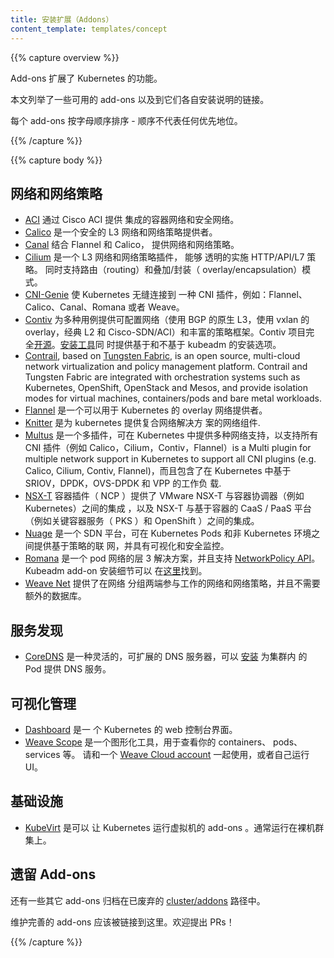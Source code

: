 ```yaml
---
title: 安装扩展（Addons）
content_template: templates/concept
---
```


{{% capture overview %}}

<!--
Add-ons extend the functionality of Kubernetes.

This page lists some of the available add-ons and links to their respective installation instructions.

Add-ons in each section are sorted alphabetically - the ordering does not imply any preferential status.
-->

Add-ons 扩展了 Kubernetes 的功能。

本文列举了一些可用的 add-ons 以及到它们各自安装说明的链接。

每个 add-ons 按字母顺序排序 - 顺序不代表任何优先地位。

{{% /capture %}}

{{% capture body %}}

<!--
## Networking and Network Policy


* [ACI](https://www.github.com/noironetworks/aci-containers) provides integrated container networking and network security with Cisco ACI.
* [Calico](https://docs.projectcalico.org/latest/getting-started/kubernetes/) is a secure L3 networking and network policy provider.
* [Canal](https://github.com/tigera/canal/tree/master/k8s-install) unites Flannel and Calico, providing networking and network policy.
* [Cilium](https://github.com/cilium/cilium) is a L3 network and network policy plugin that can enforce HTTP/API/L7 policies transparently. Both routing and overlay/encapsulation mode are supported.
* [CNI-Genie](https://github.com/Huawei-PaaS/CNI-Genie) enables Kubernetes to seamlessly connect to a choice of CNI plugins, such as Calico, Canal, Flannel, Romana, or Weave.
* [Contiv](http://contiv.github.io) provides configurable networking (native L3 using BGP, overlay using vxlan, classic L2, and Cisco-SDN/ACI) for various use cases and a rich policy framework. Contiv project is fully [open sourced](http://github.com/contiv). The [installer](http://github.com/contiv/install) provides both kubeadm and non-kubeadm based installation options.
* [Contrail](http://www.juniper.net/us/en/products-services/sdn/contrail/contrail-networking/), based on [Tungsten Fabric](https://tungsten.io), is an open source, multi-cloud network virtualization and policy management platform. Contrail and Tungsten Fabric are integrated with orchestration systems such as Kubernetes, OpenShift, OpenStack and Mesos, and provide isolation modes for virtual machines, containers/pods and bare metal workloads.
* [Flannel](https://github.com/coreos/flannel/blob/master/Documentation/kubernetes.md) is an overlay network provider that can be used with Kubernetes.
* [Knitter](https://github.com/ZTE/Knitter/) is a network solution supporting multiple networking in Kubernetes.
* [Multus](https://github.com/Intel-Corp/multus-cni) is a Multi plugin for multiple network support in Kubernetes to support all CNI plugins (e.g. Calico, Cilium, Contiv, Flannel), in addition to SRIOV, DPDK, OVS-DPDK and VPP based workloads in Kubernetes.
* [NSX-T](https://docs.vmware.com/en/VMware-NSX-T/2.0/nsxt_20_ncp_kubernetes.pdf) Container Plug-in (NCP) provides integration between VMware NSX-T and container orchestrators such as Kubernetes, as well as integration between NSX-T and container-based CaaS/PaaS platforms such as Pivotal Container Service (PKS) and OpenShift.
* [Nuage](https://github.com/nuagenetworks/nuage-kubernetes/blob/v5.1.1-1/docs/kubernetes-1-installation.rst) is an SDN platform that provides policy-based networking between Kubernetes Pods and non-Kubernetes environments with visibility and security monitoring.
* [Romana](http://romana.io) is a Layer 3 networking solution for pod networks that also supports the [NetworkPolicy API](/docs/concepts/services-networking/network-policies/). Kubeadm add-on installation details available [here](https://github.com/romana/romana/tree/master/containerize).
* [Weave Net](https://www.weave.works/docs/net/latest/kube-addon/) provides networking and network policy, will carry on working on both sides of a network partition, and does not require an external database.
-->

## 网络和网络策略

- [ACI](https://www.github.com/noironetworks/aci-containers) 通过 Cisco ACI 提供
  集成的容器网络和安全网络。
- [Calico](https://docs.projectcalico.org/v3.11/getting-started/kubernetes/installation/calico)
  是一个安全的 L3 网络和网络策略提供者。
- [Canal](https://github.com/tigera/canal/tree/master/k8s-install) 结合 Flannel
  和 Calico， 提供网络和网络策略。
- [Cilium](https://github.com/cilium/cilium) 是一个 L3 网络和网络策略插件， 能够
  透明的实施 HTTP/API/L7 策略。 同时支持路由（routing）和叠加/封装（
  overlay/encapsulation）模式。
- [CNI-Genie](https://github.com/Huawei-PaaS/CNI-Genie) 使 Kubernetes 无缝连接到
  一种 CNI 插件，例如：Flannel、Calico、Canal、Romana 或者 Weave。
- [Contiv](http://contiv.github.io) 为多种用例提供可配置网络（使用 BGP 的原生
  L3，使用 vxlan 的 overlay，经典 L2 和 Cisco-SDN/ACI）和丰富的策略框架。Contiv
  项目完
  全[开源](http://github.com/contiv)。[安装工具](http://github.com/contiv/install)同
  时提供基于和不基于 kubeadm 的安装选项。
- [Contrail](http://www.juniper.net/us/en/products-services/sdn/contrail/contrail-networking/),
  based on [Tungsten Fabric](https://tungsten.io), is an open source,
  multi-cloud network virtualization and policy management platform. Contrail
  and Tungsten Fabric are integrated with orchestration systems such as
  Kubernetes, OpenShift, OpenStack and Mesos, and provide isolation modes for
  virtual machines, containers/pods and bare metal workloads.
- [Flannel](https://github.com/coreos/flannel/blob/master/Documentation/kube-flannel.yml)
  是一个可以用于 Kubernetes 的 overlay 网络提供者。
- [Knitter](https://github.com/ZTE/Knitter/) 是为 kubernetes 提供复合网络解决方
  案的网络组件.
- [Multus](https://github.com/Intel-Corp/multus-cni) 是一个多插件，可在
  Kubernetes 中提供多种网络支持，以支持所有 CNI 插件（例如
  Calico，Cilium，Contiv，Flannel）is a Multi plugin for multiple network
  support in Kubernetes to support all CNI plugins (e.g. Calico, Cilium, Contiv,
  Flannel)，而且包含了在 Kubernetes 中基于 SRIOV，DPDK，OVS-DPDK 和 VPP 的工作负
  载.
- [NSX-T](https://docs.vmware.com/en/VMware-NSX-T/2.0/nsxt_20_ncp_kubernetes.pdf)
  容器插件（ NCP ）提供了 VMware NSX-T 与容器协调器（例如 Kubernetes）之间的集成
  ，以及 NSX-T 与基于容器的 CaaS / PaaS 平台（例如关键容器服务（ PKS ）和
  OpenShift ）之间的集成。
- [Nuage](https://github.com/nuagenetworks/nuage-kubernetes/blob/v5.1.1-1/docs/kubernetes-1-installation.rst)
  是一个 SDN 平台，可在 Kubernetes Pods 和非 Kubernetes 环境之间提供基于策略的联
  网，并具有可视化和安全监控。
- [Romana](http://romana.io) 是一个 pod 网络的层 3 解决方案，并且支持
  [NetworkPolicy API](/docs/concepts/services-networking/network-policies/)。Kubeadm
  add-on 安装细节可以
  在[这里](https://github.com/romana/romana/tree/master/containerize)找到。
- [Weave Net](https://www.weave.works/docs/net/latest/kube-addon/) 提供了在网络
  分组两端参与工作的网络和网络策略，并且不需要额外的数据库。

<!--
## Service Discovery

* [CoreDNS](https://coredns.io) is a flexible, extensible DNS server which can be [installed](https://github.com/coredns/deployment/tree/master/kubernetes) as the in-cluster DNS for pods.
-->

## 服务发现

- [CoreDNS](https://coredns.io) 是一种灵活的，可扩展的 DNS 服务器，可以
  [安装](https://github.com/coredns/deployment/tree/master/kubernetes) 为集群内
  的 Pod 提供 DNS 服务。

<!--
## Visualization &amp; Control

* [Dashboard](https://github.com/kubernetes/dashboard#kubernetes-dashboard) is a dashboard web interface for Kubernetes.
* [Weave Scope](https://www.weave.works/documentation/scope-latest-installing/#k8s) is a tool for graphically visualizing your containers, pods, services etc. Use it in conjunction with a [Weave Cloud account](https://cloud.weave.works/) or host the UI yourself.
-->

## 可视化管理

- [Dashboard](https://github.com/kubernetes/dashboard#kubernetes-dashboard) 是一
  个 Kubernetes 的 web 控制台界面。
- [Weave Scope](https://www.weave.works/documentation/scope-latest-installing/#k8s)
  是一个图形化工具，用于查看你的 containers、 pods、services 等。 请和一个
  [Weave Cloud account](https://cloud.weave.works/) 一起使用，或者自己运行 UI。

<!--
## Infrastructure

* [KubeVirt](https://kubevirt.io/user-guide/#/installation/installation) is an add-on to run virtual machines on Kubernetes. Usually run on bare-metal clusters.
-->

## 基础设施

- [KubeVirt](https://kubevirt.io/user-guide/#/installation/installation) 是可以
  让 Kubernetes 运行虚拟机的 add-ons 。通常运行在裸机群集上。

<!--
## Legacy Add-ons

There are several other add-ons documented in the deprecated [cluster/addons](https://git.k8s.io/kubernetes/cluster/addons) directory.

Well-maintained ones should be linked to here. PRs welcome!
-->

## 遗留 Add-ons

还有一些其它 add-ons 归档在已废弃的
[cluster/addons](https://git.k8s.io/kubernetes/cluster/addons) 路径中。

维护完善的 add-ons 应该被链接到这里。欢迎提出 PRs！

{{% /capture %}}

